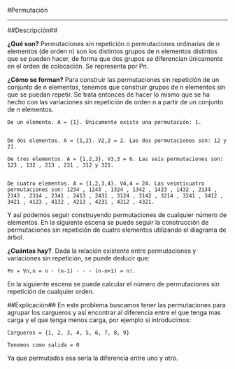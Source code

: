 #Permutación

---

##Descripción##

**¿Qué son?** Permutaciones sin repetición o permutaciones ordinarias de n elementos (de orden n) son los distintos grupos de n elementos distintos que se pueden hacer, de forma que dos grupos se diferencian únicamente en el orden de colocación. Se representa por Pn.

**¿Cómo se forman?** Para construir las permutaciones sin repetición de un conjunto de n elementos, tenemos que construir grupos de n elementos sin que se puedan repetir. Se trata entonces de hacer lo mismo que se ha hecho con las variaciones sin repetición de orden n a partir de un conjunto de n elementos.

    De un elemento. A = {1}. Únicamente existe una permutación: 1.


    De dos elementos. A = {1,2}. V2,2 = 2. Las dos permutaciones son: 12 y 21.

    De tres elementos. A = {1,2,3}. V3,3 = 6. Las seis permutaciones son: 123 , 132 , 213 , 231 , 312 y 321.


    De cuatro elementos. A = {1,2,3,4}. V4,4 = 24. Las veinticuatro permutaciones son: 1234 , 1243 , 1324 , 1342 , 1423 , 1432 , 2134 , 2143 , 2314 , 2341 , 2413 , 2431 , 3124 , 3142 , 3214 , 3241 , 3412 , 3421 , 4123 , 4132 , 4213 , 4231 , 4312 , 4321.

Y así podemos seguir construyendo permutaciones de cualquier número de elementos. En la siguiente escena se puede seguir la construcción de permutaciones sin repetición de cuatro elementos utilizando el diagrama de árbol.

**¿Cuántas hay?**. Dada la relación existente entre permutaciones y variaciones sin repetición, se puede deducir que:

    Pn = Vn,n = n · (n-1) · · · (n-n+1) = n!.

En la siguiente escena se puede calcular el número de permutaciones sin repetición de cualquier orden.

##Explicación##
En este problema buscamos tener las permutaciones para agrupar los cargueros y así encontrar al diferencia entre el que tenga mas carga y el que tenga menos carga, por ejemplo si introducimos:

    Cargueros = {1, 2, 3, 4, 5, 6, 7, 8, 9}

    Tenemos como salida = 0

Ya que permutados esa sería la diferencia entre uno y otro.
